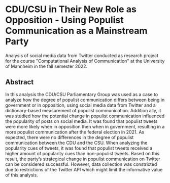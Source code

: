 # CDU/CSU in Their New Role as Opposition - Using Populist Communication as a Mainstream Party
Analysis of social media data from Twitter conducted as research project for the course "Computational Analysis of Communication" at the University of Mannheim in the fall semester 2022.

## Abstract

In this analysis the CDU/CSU Parliamentary Group was used as a case to analyze how the degree of populist communication differs between being in government or in opposition, using social media data from Twitter and a dictionary-based measurement of populist communication. Addition ally, it was studied how the potential change in populist communication influenced the popularity of posts on social media. It was found that populist tweets were more likely when in opposition then when in government, resulting in a more populist communication after the federal election in 2021. As expected, there were no differences in the degree of populist communication between the CDU and the CSU. When analyzing the popularity cues of tweets, it was found that populist tweets received a higher amount of popularity cues than non-populist tweets. Based on this result, the party’s strategical change in populist communication on Twitter can be considered successful. However, data collection was constricted due to restrictions of the Twitter API which might limit the informative value of this analysis.
